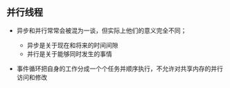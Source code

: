 ## 并行线程

- 异步和并行常常会被混为一谈，但实际上他们的意义完全不同；
  - 异步是关于现在和将来的时间间隙
  - 并行是关于能够同时发生的事情

- 事件循环把自身的工作分成一个个任务并顺序执行，不允许对共享内存的并行访问和修改